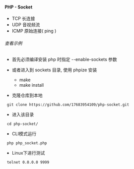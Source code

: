 #### PHP - Socket

+ TCP 长连接
+ UDP 音视频流
+ ICMP 原始连接( ping )

###### 查看示例
+ 首先必须编译安装 php 时指定 --enable-sockets 参数
+ 或者进入到 sockets 目录, 使用 phpize 安装
  + make
  + make install

+ 克隆仓库到本地  
```
 git clone https://github.com/17683954109/php-socket.git
```
+ 进入该目录
```
 cd php-socket/
```
+ CLI模式运行
```
 php php_socket.php
```
+ Linux下进行测试
```
 telnet 0.0.0.0 9999
```
